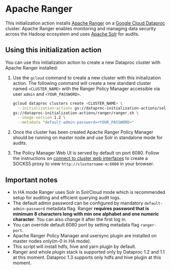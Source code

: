# Apache Ranger

This initialization action installs [Apache Ranger](https://ranger.apache.org/) on a [Google Cloud Dataproc](https://cloud.google.com/dataproc) cluster.
 Apache Ranger enables monitoring and managing data security across the Hadoop ecosystem and uses [Apache Solr](http://lucene.apache.org/solr/) for audits.

## Using this initialization action

You can use this initialization action to create a new Dataproc cluster with Apache Ranger installed:

1. Use the `gcloud` command to create a new cluster with this initialization action. 
The following command will create a new standard cluster named `<CLUSTER_NAME>` with the Ranger Policy Manager accessible via user `admin` and `<YOUR_PASSWORD>`.

    ```bash
    gcloud dataproc clusters create <CLUSTER_NAME> \
      --initialization-actions gs://dataproc-initialization-actions/solr/solr.sh,\
    gs://dataproc-initialization-actions/ranger/ranger.sh \
      --image-version 1.2 \
      --metadata "default-admin-password=<YOUR_PASSWORD>" 
    ```
1. Once the cluster has been created Apache Ranger Policy Manager should be running on master node and use Solr in standalone mode for audits.
1. The Policy Manager Web UI is served by default on port 6080.
Follow the instructions on [connect to cluster web interfaces](https://cloud.google.com/dataproc/docs/concepts/accessing/cluster-web-interfaces) 
to create a SOCKS5 proxy to view `http://clustername-m:6080` in your browser.

## Important notes
* In HA mode Ranger uses Solr in SolrCloud mode which is recommended setup for auditing and efficient querying audit logs.
* The default admin password can be configured by mandatory `default-admin-password` metadata flag. Ranger **requires password that is minimum 8 characters long with min one alphabet and one numeric character**. You can also change it after the first log in.
* You can override default 6080 port by setting metadata flag `ranger-port`.
* Apache Ranger Policy Manager and usersync plugin are installed on master nodes only(m-0 in HA mode).
* This script will install hdfs, hive and yarn plugin by default.
* Ranger and whole plugin stack is supported only by Dataproc 1.2 and 1.1 at this moment. Dataproc 1.3 supports only hdfs and hive plugin at this moment.